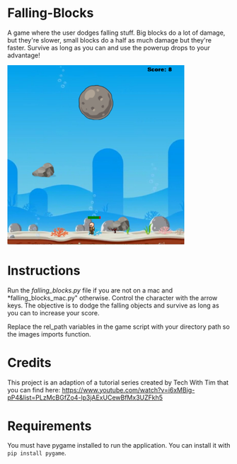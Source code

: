 # Falling-Blocks
A game where the user dodges falling stuff. Big blocks do a lot of damage, but they're slower, small blocks do a half as much damage but they're faster.  Survive as long as you can and use the powerup drops to your advantage!

<img src="https://github.com/aldew5/Falling-Blocks/blob/master/Images/game.png" width=400>

# Instructions
Run the *falling_blocks.py* file if you are not on a mac and *falling_blocks_mac.py" otherwise. Control the character with the arrow keys. The objective is to dodge the falling objects and survive as long as you can to increase your score.

Replace the rel_path variables in the game script with your directory path so the images imports function.

# Credits
This project is an adaption of a tutorial series created by Tech With Tim that you can find here: https://www.youtube.com/watch?v=i6xMBig-pP4&list=PLzMcBGfZo4-lp3jAExUCewBfMx3UZFkh5

# Requirements
You must have pygame installed to run the application. You can install it with `pip install pygame`.
